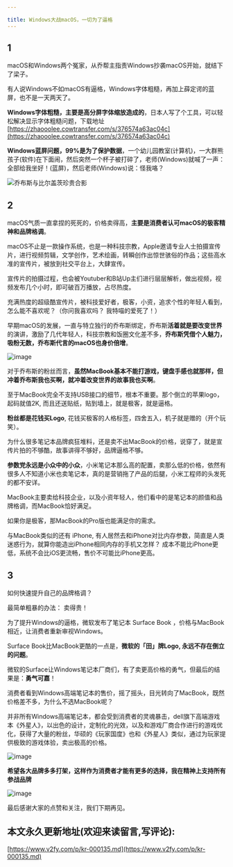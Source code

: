 ```yaml
---

title: Windows大战macOS，一切为了逼格
---
```




## 1


macOS和Windows两个冤家，从乔帮主指责Windows抄袭macOS开始，就结下了梁子。



有人说Windows不如macOS有逼格，Windows字体粗糙，再加上薛定谔的蓝屏，也不是一天两天了。



**Windows字体粗糙，主要是高分屏字体缩放造成的**，日本人写了个工具，可以轻松解决显示字体粗糙问题，下载地址[https://zhaooolee.cowtransfer.com/s/376574a63ac04c](https://zhaooolee.cowtransfer.com/s/376574a63ac04c)



**Windows蓝屏问题，99%是为了保护数据**，一个幼儿园教室(计算机)，一大群熊孩子(软件)在下面闹，然后突然一个杯子被打碎了，老师(Windows)就喊了一声： 全部给我坐好！(蓝屏)，然后老师(Windows)说：怪我咯？

![乔布斯与比尔盖茨珍贵合影](https://www.v2fy.com/asset/0i/jikemiji/jikemiji-md/kr-000135.assets/1240-20200924162746981.jpeg)



## 2



macOS气质一直拿捏的死死的，价格卖得高，**主要是消费者认可macOS的极客精神和品牌格调**。



macOS不止是一款操作系统，也是一种科技宗教，Apple邀请专业人士拍摄宣传片，进行视频剪辑，文学创作，艺术绘画，转瞬创作出惊世骇俗的作品；这些高水准的宣传片，被放到社交平台上，大肆宣传。



宣传片的拍摄过程，也会被Youtuber和B站Up主们进行层层解析，做出视频，视频发布几个小时，即可破百万播放，占尽热度。



充满热度的超级酷宣传片，被科技爱好者，极客，小资，追求个性的年轻人看到，怎么能不喜欢呢？（你问我喜欢吗？ 我特喵的爱死了！）



早期macOS的发展，一直与特立独行的乔布斯绑定，乔布斯**活着就是要改变世界**的演讲，激励了几代年轻人，科技宗教和饭圈文化差不多，**乔布斯凭借个人魅力，吸粉无数，乔布斯代言的macOS也身价倍增**。

![image](https://www.v2fy.com/asset/0i/jikemiji/jikemiji-md/kr-000135.assets/1240-20200924162741321.jpeg)

对于乔布斯的粉丝而言，**虽然MacBook基本不能打游戏，键盘手感也就那样，但冲着乔布斯我也买啊，就冲着改变世界的故事我也买啊**。



至于MacBook完全不支持USB接口的细节，根本不重要。那个倒立的苹果logo，起码就值2K, 而且还送贴纸，贴到墙上，就是极客，就是逼格。



**粉丝都是花钱买Logo**, 花钱买极客的人格标签，四舍五入，机子就是赠的（开个玩笑）。



为什么很多笔记本品牌疯狂堆料，还是卖不出MacBook的价格，说穿了，就是宣传片拍的不够酷，故事讲得不够好，品牌逼格不够。



**参数党永远是小众中的小众**，小米笔记本那么高的配置，卖那么低的价格，依然有很多人不知道小米也卖笔记本，真的是营销拖了产品的后腿，小米工程师的头发死的都不安详。



MacBook主要卖给科技企业，以及小资年轻人，他们看中的是笔记本的颜值和品牌格调，而MacBook恰好满足。



如果你是极客，那MacBook的Pro版也能满足你的需求。



与MacBook类似的还有 iPhone, 有人居然去和iPhone对比内存参数，简直是人类迷惑行为，就算你能造出iPhone相同内存的手机又怎样？ 成本不能比iPhone更低，系统不会比iOS更流畅，售价不可能比iPhone更高。





## 3



如何快速提升自己的品牌格调？ 



最简单粗暴的办法： 卖得贵！



为了提升Windows的逼格，微软发布了笔记本 Surface Book ，价格与MacBook相近，让消费者重新审视Windows。



Surface Book比MacBook更酷的一点是，**微软的「田」牌Logo, 永远不存在倒立的问题**。



微软的Surface让Windows笔记本厂商们，有了卖更高价格的勇气，但最后的结果是：**勇气可嘉**！



消费者看到Windows高端笔记本的售价，摇了摇头，目光转向了MacBook，既然价格差不多，为什么不选MacBook呢？



并非所有Windows高端笔记本，都会受到消费者的灵魂暴击，dell旗下高端游戏本《外星人》，以出色的设计，定制化的光效，以及和游戏厂商合作进行的游戏优化，获得了大量的粉丝，华硕的《玩家国度》也和《外星人》类似，通过为玩家提供极致的游戏体验，卖出极高的价格。



![image](https://www.v2fy.com/asset/0i/jikemiji/jikemiji-md/kr-000135.assets/1240.jpeg)



**希望各大品牌多多打架，这样作为消费者才能有更多的选择，我在精神上支持所有参战品牌**

![image](https://www.v2fy.com/asset/0i/jikemiji/jikemiji-md/kr-000135.assets/strip.gif)

最后感谢大家的点赞和关注，我们下期再见。





















## 本文永久更新地址(欢迎来读留言,写评论):

[https://www.v2fy.com/p/kr-000135.md](https://www.v2fy.com/p/kr-000135.md)
